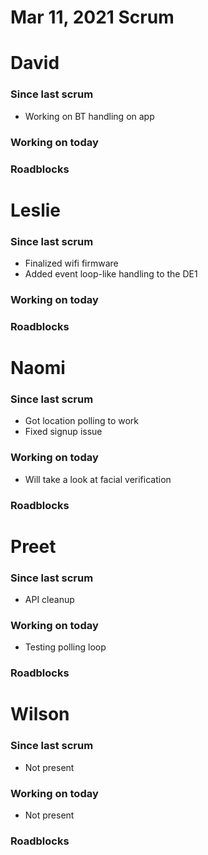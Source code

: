 # Mar 11, 2021 Scrum

# David

### Since last scrum

- Working on BT handling on app

### Working on today

### Roadblocks

# Leslie

### Since last scrum

- Finalized wifi firmware
- Added event loop-like handling to the DE1

### Working on today

### Roadblocks

# Naomi

### Since last scrum

- Got location polling to work
- Fixed signup issue

### Working on today

- Will take a look at facial verification

### Roadblocks

# Preet

### Since last scrum

- API cleanup

### Working on today

- Testing polling loop

### Roadblocks

# Wilson

### Since last scrum

- Not present

### Working on today

- Not present

### Roadblocks